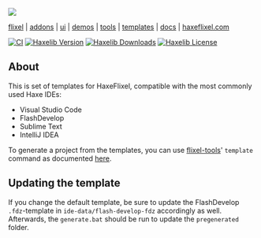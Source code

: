 ![](https://raw.github.com/HaxeFlixel/haxeflixel.com/master/src/files/images/flixel-logos/flixel-templates.png)

[flixel](https://github.com/HaxeFlixel/flixel) | [addons](https://github.com/HaxeFlixel/flixel-addons) | [ui](https://github.com/HaxeFlixel/flixel-ui) | [demos](https://github.com/HaxeFlixel/flixel-demos) | [tools](https://github.com/HaxeFlixel/flixel-tools) | [templates](https://github.com/HaxeFlixel/flixel-templates) | [docs](https://github.com/HaxeFlixel/flixel-docs) | [haxeflixel.com](https://github.com/HaxeFlixel/haxeflixel.com)

[![CI](https://img.shields.io/github/actions/workflow/status/HaxeFlixel/flixel-templates/main.yml?branch=dev&logo=github)](https://github.com/HaxeFlixel/flixel-templates/actions?query=workflow%3ACI)
[![Haxelib Version](https://badgen.net/haxelib/v/flixel-templates)](https://lib.haxe.org/p/flixel-templates)
[![Haxelib Downloads](https://badgen.net/haxelib/d/flixel-templates?color=blue)](https://lib.haxe.org/p/flixel-templates)
[![Haxelib License](https://badgen.net/haxelib/license/flixel-templates)](LICENSE.md)

## About

This is set of templates for HaxeFlixel, compatible with the most commonly used Haxe IDEs:

* Visual Studio Code
* FlashDevelop
* Sublime Text
* IntelliJ IDEA

To generate a project from the templates, you can use [flixel-tools](https://github.com/HaxeFlixel/flixel-tools)' `template` command as documented [here](https://haxeflixel.com/documentation/hello-world/).

## Updating the template

If you change the default template, be sure to update the FlashDevelop `.fdz`-template in `ide-data/flash-develop-fdz` accordingly as well. Afterwards, the `generate.bat` should be run to update the `pregenerated` folder.
